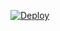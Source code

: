 [![Deploy](https://www.herokucdn.com/deploy/button.png)](https://dashboard.heroku.com/new?template=https://github.com/maodog/bired.git)
